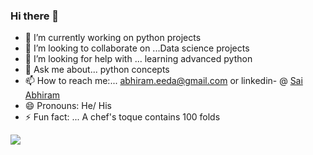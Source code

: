 ### Hi there 👋

- 🔭 I’m currently working on python projects
- 👯 I’m looking to collaborate on ...Data science projects
- 🤔 I’m looking for help with ... learning advanced python
- 💬 Ask me about... python concepts
- 📫 How to reach me:... abhiram.eeda@gmail.com or linkedin- @ [Sai Abhiram](www.linkedin.com/in/sai-abhiram-eeda-6463131b2)
- 😄 Pronouns: He/ His
- ⚡ Fun fact: ... A chef's toque contains 100 folds

<img src="https://github-readme-stats.vercel.app/api?username=abhiram576&&show_icons=true&title_colour=ffffff&icon_color=bb2acf&text_color=daf7dc&bg_color=191919">
